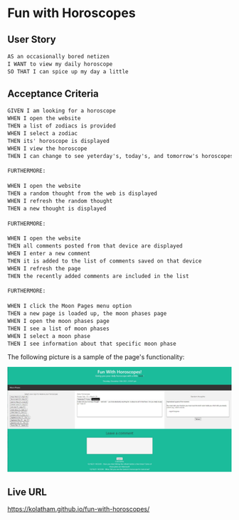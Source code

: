 # Fun with Horoscopes

## User Story

```md
AS an occasionally bored netizen
I WANT to view my daily horoscope
SO THAT I can spice up my day a little
```

## Acceptance Criteria

```md
GIVEN I am looking for a horoscope
WHEN I open the website
THEN a list of zodiacs is provided
WHEN I select a zodiac
THEN its' horoscope is displayed
WHEN I view the horoscope
THEN I can change to see yeterday's, today's, and tomorrow's horoscopes

FURTHERMORE:

WHEN I open the website
THEN a random thought from the web is displayed
WHEN I refresh the random thought
THEN a new thought is displayed

FURTHERMORE:

WHEN I open the website
THEN all comments posted from that device are displayed
WHEN I enter a new comment
THEN it is added to the list of comments saved on that device
WHEN I refresh the page
THEN the recently added comments are included in the list

FURTHERMORE:

WHEN I click the Moon Pages menu option
THEN a new page is loaded up, the moon phases page
WHEN I open the moon phases page
THEN I see a list of moon phases
WHEN I select a moon phase
THEN I see information about that specific moon phase
```

The following picture is a sample of the page's functionality:

![A screen shot of the website](./assets/images/screen-shot.jpg)
## Live URL

https://kolatham.github.io/fun-with-horoscopes/
